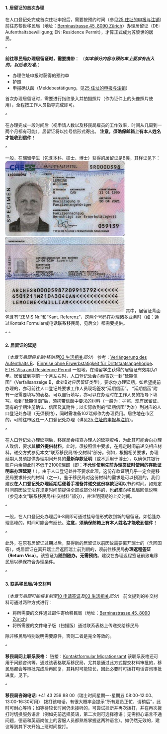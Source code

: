 #### **1.  居留证的首次办理**

在人口登记处完成首次住址申报后，需要按预约时间（参见[25 住址的申报与注销](25住址的申报与注销.md)）前往苏黎世移民局（地址：[Berninastrasse 45, 8090 Zürich](https://goo.gl/maps/CDzxUoomjsara83c7)）办理居留证（DE: Aufenthaltsbewilligung; EN: Residence Permit），才算正式成为苏黎世的居民。

^

**前往移民局办理居留证时，需要携带**：
（***如本部分内容与预约单上要求有出入的，以后者为准***。）

* 办理住址申报时获得的预约单
* 护照
* 申报确认函（Meldebestätigung，见[25 住址的申报与注销](25住址的申报与注销.md)）

首次办理居留证时，需要进行指纹录入并拍摄照片（作为证件上的头像照片使用），全程按工作人员指导完成即可。

^

在办理完成一段时间后（视申请人数以及移民局雇员的工作效率，时间从几周到一两个月都有可能），居留证将以挂号信形式寄出。
**注意，须确保邮箱上有本人姓名才能收到信件**！

^

一般，在瑞留学生（包含本科、硕士、博士）获得的居留证是B类，其样证见下：
![](.topwrite/assets/image_1682631028316.png)
![](.topwrite/assets/image_1682631039883.png)
其中，居留证背面包含有“ZEMIS Nr.”和“Kant. Referenz”，这两个号码在办理诸多业务时（如：通过Kontakt Formular或电话联系移民局，见后文）都需要提供。

^
^

#### **2.  居留证的延期**

（*本章节后期将复制/移动至*[03 生活相关](03生活相关.md)*部分*）
参考：[Verlängerung des Aufenthalts B](https://www.stadt-zuerich.ch/prd/de/index/bevoelkerungsamt/umziehenmelden/internationale-kundschaft/verlaengerung_des_aufenthals_b.html)、[Einreise ohne Erwerbstätigkeit für Drittstaatsangehörige](https://www.zh.ch/de/migration-integration/einreise/einreise-ohne-erwerbstaetigkeit-fuer-drittstaatsangehoerige.html)、[ETH: Visa and Residence Permit](https://ethz.ch/content/dam/ethz/main/continuing-education/Merkblaetter/Factsheet_Visum_en.pdf)
一般地，在瑞留学生获得的居留证有效期为1年。居留证到期前一个月左右时，人口登记处会向你寄送一封“延期信函”（Verfallsanzeige B，此处B对应居留证类型），要求你办理延期。如希望提前办理的，亦可前往人口登记处要求工作人员现场签发“延期信函”。
“延期信函”附有一张需要填写的表格，可以自行填写，亦可以在办理时在工作人员的指导下填写。收到“延期信函”后，须携带信函中要求的材料（一般为：护照、现有居留证、现有的学期注册确认、信函及其附件；以实际收到的“延期信函”为准）到对应的人口登记处办理（无须预约），同时需准备102瑞郎作为办理费用。居住地在市区的，可前往市区任一人口登记处办理（详见[25 住址的申报与注销](25住址的申报与注销.md)）。

^

在人口登记处办理延期后，移民局会核查办理人的延期资格，为此其可能会向办理人致信，要求其**额外提供材料**。此时，须按照信中要求，在规定时间前递交相应材料。递交方式参见本文“联系移民局/补交材料”部分。例如，根据相关要求，办理延期人员须提供办理期间开具的**最新存款证明**（或不适用于博士），以确保其银行账户内余额此时不低于21000瑞郎（即：**不允许使用先前办理签证时使用的存款证明来办理延期**！）。由于人口登记处并不要求此项，这份存款证明几乎一定会是移民局要求补交的材料（之一）。鉴于移民局对这份材料的需求是可以预测的，我们建议**在人口登记处办理延期后便着手准备并递交这份存款证明**以节约时间。如规定时间前因故无法在规定时间前提供全部或部分材料的，也**必须**向移民局回信说明（参见本文“联系移民局/补交材料”部分），并注明预期的上交时间。

^

一般，在人口登记处办理后6-8周即可通过挂号信形式收到新的居留证。如恰逢办理高峰的，时间可能会有延长。**注意，须确保邮箱上有本人姓名才能收到信件**！

^

此外，在原有居留证过期以后，获得新的居留证以前因故需要离开瑞士的（含回国等），或居留证在离开瑞士后返回瑞士前到期的，须前往移民局**办理返程签证（Return Visa**）。该签证为**随到随办，无需预约**。建议在办理返程签证前致电移民局以确保符合办理条件。

^

#### **3.  联系移民局/补交材料**

（*本章节后期可能将复制至*[10 申请签证](10申请签证.md)*及*[03 生活相关](03生活相关.md)*部分*）
前文提到的补交材料可通过两种方式进行：

* 将所需要的文件通过邮件寄给移民局（地址：[Berninastrasse 45, 8090 Zürich](https://goo.gl/maps/CDzxUoomjsara83c7)）
* 将所需要的文件电子版（扫描版）通过联系表格上传递交给移民局

除非移民局特别说明需要原件，否则二者是完全等效的。

^

**移民局网上联系表格**：
链接：[Kontaktformular Migrationsamt](https://www.zh.ch/de/migration-integration/kontaktformularmigrationsamt.html)
该联系表格还可用于问题咨询等。通过该表格联系移民局，尤其是通过此方式提交材料审批的，移民局都会等审批完成后再回复，其耗时可能较长，因此必要时可拨打电话咨询审批进度，见下。

^

**移民局咨询电话**: +41 43 259 88 00（瑞士时间星期一-星期五 08:00-12:00、13:00-16:30可用）
拨打该电话，有很大概率会提示“所有雇员正忙，请稍后”，此时可耐心等待；如等待较长时间仍未接听的，可尝试挂断并再次拨打，并在再次拨打时切换服务语言（例如先前选择英语，第二次则可选择德语；无需担心语言不通问题，德语和英语岗位上的客服人员都熟练掌握这两种语言）。如仍然无效的，建议等到其下次开始上班时间拨打。
